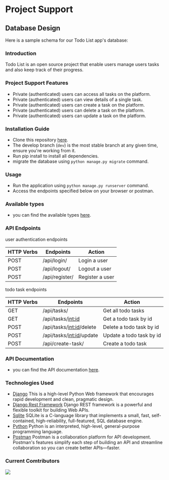 # Project Support

## Database Design
Here is a sample schema for our Todo List app's database:

### Introduction

Todo List is an open source project that enable users manage users tasks and also keep track of their progress.

### Project Support Features

* Private (authenticated) users can access all tasks on the platform.
* Private (authenticated) users can view details of a single task.
* Private (authenticated) users can create a task on the platform.
* Private (authenticated) users can delete a task on the platform.
* Private (authenticated) users can update a task on the platform.

### Installation Guide

* Clone this repository [here](https://github.com/careercraftuz/TodoList.git).
* The develop branch (`dev`) is the most stable branch at any given time, ensure you're working from it.
* Run pip install to install all dependencies.
* migrate the database using `python manage.py migrate` command.

### Usage

* Run the application using `python manage.py runserver` command.
* Access the endpoints specified below on your browser or postman.

### Available types

* you can find the available types [here](types.md).

### API Endpoints

user authentication endpoints

| HTTP Verbs | Endpoints | Action |
| --- | --- | --- |
| POST | /api/login/ | Login a user |
| POST | /api/logout/ | Logout a user |
| POST | /api/register/ | Register a user |

todo task endpoints

| HTTP Verbs | Endpoints | Action |
| --- | --- | --- |
| GET | /api/tasks/ | Get all todo tasks |
| GET | /api/tasks/<int:id> | Get a todo task by id |
| POST | /api/tasks/<int:id>/delete | Delete a todo task by id |
| POST | /api/tasks/<int:id>/update | Update a todo task by id |
| POST | /api/create-task/ | Create a todo task |

### API Documentation

* you can find the API documentation [here](api-docs.md).

### Technologies Used

* [Django](https://docs.djangoproject.com/) This is a high-level Python Web framework that encourages rapid development and clean, pragmatic design.
* [Django Rest Framework](https://www.django-rest-framework.org/) Django REST framework is a powerful and flexible toolkit for building Web APIs.
* [Sqlite](https://www.sqlite.org/index.html) SQLite is a C-language library that implements a small, fast, self-contained, high-reliability, full-featured, SQL database engine.
* [Python](https://www.python.org/) Python is an interpreted, high-level, general-purpose programming language.
* [Postman](https://www.postman.com/) Postman is a collaboration platform for API development. Postman's features simplify each step of building an API and streamline collaboration so you can create better APIs—faster.

### Current Comtributors

<a href="https://github.com/careercraftuz/TodoList/graphs/contributors">
  <img src="https://contributors-img.web.app/image?repo=careercraftuz/TodoList"/>
</a>
